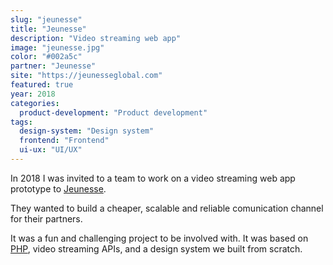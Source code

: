 ```yaml
---
slug: "jeunesse"
title: "Jeunesse"
description: "Video streaming web app"
image: "jeunesse.jpg"
color: "#002a5c"
partner: "Jeunesse"
site: "https://jeunesseglobal.com"
featured: true
year: 2018
categories:
  product-development: "Product development"
tags:
  design-system: "Design system"
  frontend: "Frontend"
  ui-ux: "UI/UX"
---
```

In 2018 I was invited to a team to work on a video streaming web app prototype to [Jeunesse](https://jeunesseglobal.com).

They wanted to build a cheaper, scalable and reliable comunication channel for their partners.

It was a fun and challenging project to be involved with. It was based on [PHP](https://www.php.net), video streaming APIs, and a design system we built from scratch.

<v-image
  size="desktop"
  image="/projects/jeunesse/jeunesse-1.jpg" />

<v-image
  size="desktop"
  image="/projects/jeunesse/jeunesse-2.jpg" />
